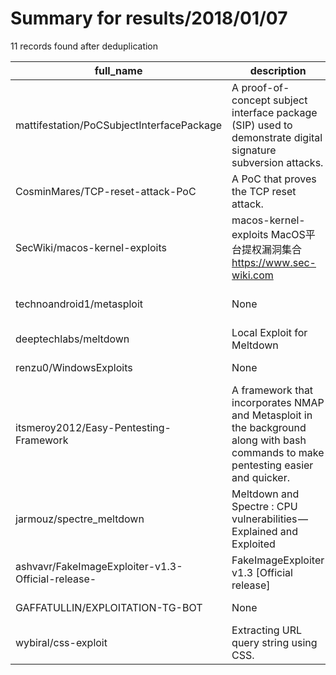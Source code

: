 
# Summary for results/2018/01/07
    
11 records found after deduplication

| full_name | description | html_url | matched_list | matched_count | pushed_at | size | stargazers_count | language | forks_count | vul_ids |
|---------------------------------------------------|-------------------------------------------------------------------------------------------------------------------------------------|----------------------------------------------------------------------|----------------------------------|-----------------|---------------------------|--------|--------------------|------------|---------------|-----------|
| mattifestation/PoCSubjectInterfacePackage | A proof-of-concept subject interface package (SIP) used to demonstrate digital signature subversion attacks. | https://github.com/mattifestation/PoCSubjectInterfacePackage | ['attack poc'] | 1 | 2018-01-07 20:28:06+00:00 | 408 | 79 | PowerShell | 29 | [] |
| CosminMares/TCP-reset-attack-PoC | A PoC that proves the TCP reset attack. | https://github.com/CosminMares/TCP-reset-attack-PoC | ['attack poc'] | 1 | 2018-01-07 10:22:40+00:00 | 6 | 0 | Python | 0 | [] |
| SecWiki/macos-kernel-exploits | macos-kernel-exploits MacOS平台提权漏洞集合 https://www.sec-wiki.com | https://github.com/SecWiki/macos-kernel-exploits | ['exploit'] | 1 | 2018-01-07 14:09:18+00:00 | 4 | 103 | | 54 | [] |
| technoandroid1/metasploit | None | https://github.com/technoandroid1/metasploit | ['metasploit module OR payload'] | 1 | 2018-01-07 06:39:43+00:00 | 26 | 1 | Ruby | 0 | [] |
| deeptechlabs/meltdown | Local Exploit for Meltdown | https://github.com/deeptechlabs/meltdown | ['exploit'] | 1 | 2018-01-07 02:52:25+00:00 | 11 | 74 | C | 33 | [] |
| renzu0/WindowsExploits | None | https://github.com/renzu0/WindowsExploits | ['exploit'] | 1 | 2018-01-07 15:04:35+00:00 | 1045 | 0 | PowerShell | 2 | [] |
| itsmeroy2012/Easy-Pentesting-Framework | A framework that incorporates NMAP and Metasploit in the background along with bash commands to make pentesting easier and quicker. | https://github.com/itsmeroy2012/Easy-Pentesting-Framework | ['metasploit module OR payload'] | 1 | 2018-01-07 17:03:47+00:00 | 15 | 3 | Python | 1 | [] |
| jarmouz/spectre_meltdown | Meltdown and Spectre : CPU vulnerabilities — Explained and Exploited | https://github.com/jarmouz/spectre_meltdown | ['exploit'] | 1 | 2018-01-07 17:56:42+00:00 | 470 | 6 | | 2 | [] |
| ashvavr/FakeImageExploiter-v1.3-Official-release- | FakeImageExploiter v1.3 [Official release] | https://github.com/ashvavr/FakeImageExploiter-v1.3-Official-release- | ['exploit'] | 1 | 2018-01-07 18:40:49+00:00 | 4667 | 0 | Shell | 1 | [] |
| GAFFATULLIN/EXPLOITATION-TG-BOT | None | https://github.com/GAFFATULLIN/EXPLOITATION-TG-BOT | ['exploit'] | 1 | 2018-01-07 18:18:23+00:00 | 0 | 0 | | 0 | [] |
| wybiral/css-exploit | Extracting URL query string using CSS. | https://github.com/wybiral/css-exploit | ['exploit'] | 1 | 2018-01-07 22:54:18+00:00 | 7 | 12 | HTML | 1 | [] |
